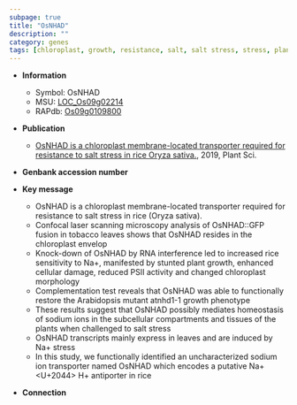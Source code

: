 ```yaml
---
subpage: true
title: "OsNHAD"
description: ""
category: genes
tags: [chloroplast, growth, resistance, salt, salt stress, stress, plant growth, homeostasis, transporter]
---
```


* **Information**  
    + Symbol: OsNHAD  
    + MSU: [LOC_Os09g02214](http://rice.plantbiology.msu.edu/cgi-bin/ORF_infopage.cgi?orf=LOC_Os09g02214)  
    + RAPdb: [Os09g0109800](http://rapdb.dna.affrc.go.jp/viewer/gbrowse_details/irgsp1?name=Os09g0109800)  

* **Publication**  
    + [OsNHAD is a chloroplast membrane-located transporter required for resistance to salt stress in rice Oryza sativa.](http://www.ncbi.nlm.nih.gov/pubmed?term=OsNHAD+is+a+chloroplast+membrane-located+transporter+required+for+resistance+to+salt+stress+in+rice+Oryza+sativa.%5BTitle%5D), 2019, Plant Sci.

* **Genbank accession number**  

* **Key message**  
    + OsNHAD is a chloroplast membrane-located transporter required for resistance to salt stress in rice (Oryza sativa).
    + Confocal laser scanning microscopy analysis of OsNHAD::GFP fusion in tobacco leaves shows that OsNHAD resides in the chloroplast envelop
    + Knock-down of OsNHAD by RNA interference led to increased rice sensitivity to Na+, manifested by stunted plant growth, enhanced cellular damage, reduced PSII activity and changed chloroplast morphology
    + Complementation test reveals that OsNHAD was able to functionally restore the Arabidopsis mutant atnhd1-1 growth phenotype
    + These results suggest that OsNHAD possibly mediates homeostasis of sodium ions in the subcellular compartments and tissues of the plants when challenged to salt stress
    + OsNHAD transcripts mainly express in leaves and are induced by Na+ stress
    + In this study, we functionally identified an uncharacterized sodium ion transporter named OsNHAD which encodes a putative Na+ <U+2044> H+ antiporter in rice

* **Connection**  



